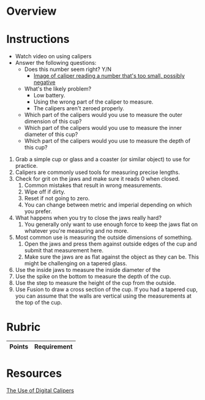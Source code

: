 # Overview



# Instructions
- Watch video on using calipers
- Answer the following questions:
    - Does this number seem right? Y/N
        - [Image of caliper reading a number that's too small, possibly negative]()
    - What's the likely problem?
        - Low battery.
        - Using the wrong part of the caliper to measure.
        - The calipers aren't zeroed properly.
    - Which part of the calipers would you use to measure the outer dimension of this cup?
    - Which part of the calipers would you use to measure the inner diameter of this cup?
    - Which part of the calipers would you use to measure the depth of this cup?

1. Grab a simple cup or glass and a coaster (or similar object) to use for practice.
1. Calipers are commonly used tools for measuring precise lengths. 
1. Check for grit on the jaws and make sure it reads 0 when closed.
    1. Common mistakes that result in wrong measurements.
    1. Wipe off if dirty.
    1. Reset if not going to zero.
    1. You can change between metric and imperial depending on which you prefer.
1. What happens when you try to close the jaws really hard?
    1. You generally only want to use enough force to keep the jaws flat on whatever you're measuring and no more.
1. Most common use is measuring the outside dimensions of something.
    1. Open the jaws and press them against outside edges of the cup and submit that measurement here.
    1. Make sure the jaws are as flat against the object as they can be. This might be challenging on a tapered glass.
1. Use the inside jaws to measure the inside diameter of the
1. Use the spike on the bottom to measure the depth of the cup.
1. Use the step to measure the height of the cup from the outside.
1. Use Fusion to draw a cross section of the cup. If you had a tapered cup, you can assume that the walls are vertical using the measurements at the top of the cup.

# Rubric
| Points | Requirement |
| --- | --- |


# Resources
[The Use of Digital Calipers](https://support.bantamtools.com/hc/en-us/articles/115001656313-Proper-Use-of-Digital-Calipers)